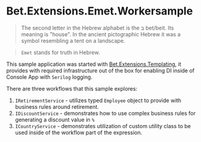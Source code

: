 ﻿# Bet.Extensions.Emet.Workersample

> The second letter in the Hebrew alphabet is the ב bet/beit. Its meaning is "house". In the ancient pictographic Hebrew it was a symbol resembling a tent on a landscape.

> `Emet` stands for truth in Hebrew.

This sample application was started with [Bet.Extensions.Templating](https://github.com/kdcllc/Bet.Extensions.Templating),
it provides with required infrastructure out of the box for enabling DI inside of Console App with `Serilog` logging.

There are three workflows that this sample explores:

1. `IRetirementService` - utilizes typed `Employee` object to provide with business rules around retirement.
2. `IDiscountService` - demonstrates how to use complex business rules for generating a discount value in `%`
3. `ICountryService` - demonstrates utilization of custom utility class to be used inside of the workflow part of the expression.
